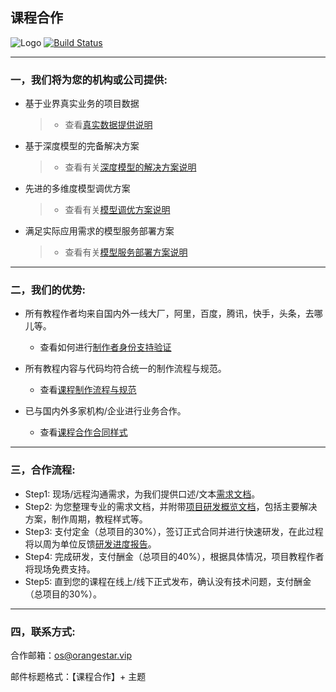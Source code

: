 ## 课程合作

![Logo](http://www.tisv.cn/img/logo.png)
[![Build Status](http://www.tisv.cn/img/badge.svg)](http://www.tisv.cn/) 

---



### 一，我们将为您的机构或公司提供:

* 基于业界真实业务的项目数据
  > * 查看[真实数据提供说明]()
* 基于深度模型的完备解决方案
  > * 查看有关[深度模型的解决方案说明]()
* 先进的多维度模型调优方案
  > * 查看有关[模型调优方案说明]()
* 满足实际应用需求的模型服务部署方案
  > * 查看有关[模型服务部署方案说明]()

---

### 二，我们的优势:

* 所有教程作者均来自国内外一线大厂，阿里，百度，腾讯，快手，头条，去哪儿等。
   * 查看如何进行[制作者身份支持验证]()

* 所有教程内容与代码均符合统一的制作流程与规范。
   * 查看[课程制作流程与规范]()

* 已与国内外多家机构/企业进行业务合作。
   * 查看[课程合作合同样式]()

---

### 三，合作流程:

* Step1: 现场/远程沟通需求，为我们提供口述/文本[需求文档]()。
* Step2: 为您整理专业的需求文档，并附带[项目研发概览文档]()，包括主要解决方案，制作周期，教程样式等。
* Step3: 支付定金（总项目的30%），签订正式合同并进行快速研发，在此过程将以周为单位反馈[研发进度报告]()。
* Step4: 完成研发，支付酬金（总项目的40%），根据具体情况，项目教程作者将现场免费支持。
* Step5: 直到您的课程在线上/线下正式发布，确认没有技术问题，支付酬金（总项目的30%）。



---

### 四，联系方式:

合作邮箱：os@orangestar.vip

邮件标题格式：【课程合作】+ 主题
